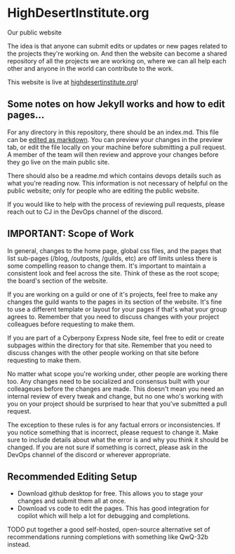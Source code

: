 # HighDesertInstitute.org
Our public website


The idea is that anyone can submit edits or updates or new pages related to the projects they're working on. And then the website can become a shared repository of all the projects we are working on, where we can all help each other and anyone in the world can contribute to the work.

This website is live at [highdesertinstitute.org](https://highdesertinstitute.org)!


## Some notes on how Jekyll works and how to edit pages...

For any directory in this repository, there should be an index.md. This file can be [edited as markdown](https://docs.github.com/en/get-started/writing-on-github/getting-started-with-writing-and-formatting-on-github/basic-writing-and-formatting-syntax). You can preview your changes in the preview tab, or edit the file locally on your machine before submitting a pull request. A member of the team will then review and approve your changes before they go live on the main public site.

There should also be a readme.md which contains devops details such as what you're reading now. This information is not necessary of helpful on the public website; only for people who are editing the public website.

If you would like to help with the process of reviewing pull requests, please reach out to CJ in the DevOps channel of the discord.

## IMPORTANT: Scope of Work

In general, changes to the home page, global css files, and the pages that list sub-pages (/blog, /outposts, /guilds, etc) are off limits unless there is some compelling reason to change them. It's important to maintain a consistent look and feel across the site. Think of these as the root scope; the board's section of the website. 

If you are working on a guild or one of it's projects, feel free to make any changes the guild wants to the pages in its section of the website. It's fine to use a different template or layout for your pages if that's what your group agrees to. Remember that you need to discuss changes with your project colleagues before requesting to make them.

If you are part of a Cyberpony Express Node site, feel free to edit or create subpages within the directory for that site. Remember that you need to discuss changes with the other people working on that site before requesting to make them.

No matter what scope you're working under, other people are working there too. Any changes need to be socialized and consensus built with your colleageues before the changes are made. This doesn't mean you need an internal review of every tweak and change, but no one who's working with you on your project should be surprised to hear that you've submitted a pull request.

The exception to these rules is for any factual errors or inconsistencies. If you notice something that is incorrect, please request to change it. Make sure to include details about what the error is and why you think it should be changed. If you are not sure if something is correct, please ask in the DevOps channel of the discord or wherever appropriate.


## Recommended Editing Setup

- Download github desktop for free. This allows you to stage your changes and submit them all at once.
- Download vs code to edit the pages. This has good integration for copilot which will help a lot for debugging and completions.

TODO put together a good self-hosted, open-source alternative set of recommendations running completions with something like QwQ-32b instead.
